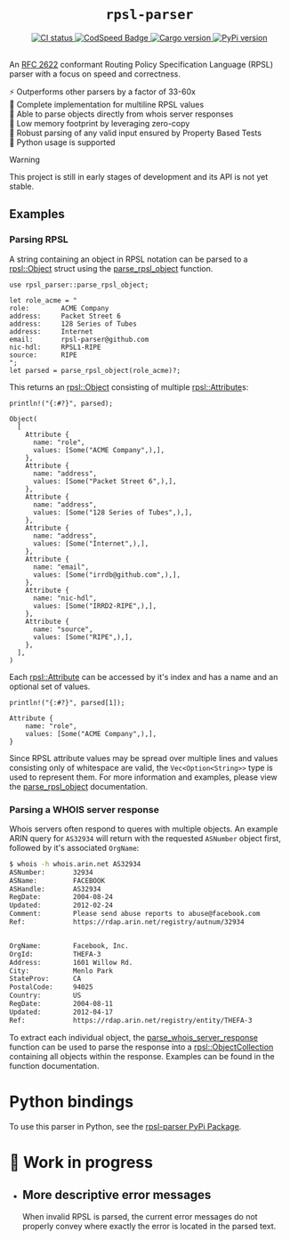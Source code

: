 <h1 align="center"><code>rpsl-parser</code></h1>

<div align="center">
  <a href="https://github.com/srv6d/rpsl-parser/actions">
    <img src="https://github.com/srv6d/rpsl-parser/workflows/CI/badge.svg" alt="CI status">
  </a>
  <a href="https://codspeed.io/SRv6d/rpsl-parser">
    <img src="https://img.shields.io/endpoint?url=https://codspeed.io/badge.json" alt="CodSpeed Badge">
  </a>
  <a href="https://crates.io/crates/rpsl-parser">
    <img src="https://img.shields.io/crates/v/rpsl-parser.svg" alt="Cargo version">
  </a>
  <a href="https://pypi.python.org/pypi/rpsl-parser">
    <img src="https://img.shields.io/pypi/v/rpsl-parser.svg" alt="PyPi version">
  </a>
  
</div>
<br>

An [RFC 2622] conformant Routing Policy Specification Language (RPSL) parser with a focus on speed and correctness.

⚡️ Outperforms other parsers by a factor of 33-60x\
📰 Complete implementation for multiline RPSL values\
💬 Able to parse objects directly from whois server responses\
🧠 Low memory footprint by leveraging zero-copy\
🧪 Robust parsing of any valid input ensured by Property Based Tests\
🐍 Python usage is supported

> [!WARNING]
> This project is still in early stages of development and its API is not yet stable.

## Examples

### Parsing RPSL

A string containing an object in RPSL notation can be parsed to a [rpsl::Object] struct using the [parse_rpsl_object] function.

```rust,ignore
use rpsl_parser::parse_rpsl_object;

let role_acme = "
role:        ACME Company
address:     Packet Street 6
address:     128 Series of Tubes
address:     Internet
email:       rpsl-parser@github.com
nic-hdl:     RPSL1-RIPE
source:      RIPE
";
let parsed = parse_rpsl_object(role_acme)?;
```

This returns an [rpsl::Object] consisting of multiple [rpsl::Attribute]s:

```rust,ignore
println!("{:#?}", parsed);

Object(
  [
    Attribute {
      name: "role",
      values: [Some("ACME Company",),],
    },
    Attribute {
      name: "address",
      values: [Some("Packet Street 6",),],
    },
    Attribute {
      name: "address",
      values: [Some("128 Series of Tubes",),],
    },
    Attribute {
      name: "address",
      values: [Some("Internet",),],
    },
    Attribute {
      name: "email",
      values: [Some("irrdb@github.com",),],
    },
    Attribute {
      name: "nic-hdl",
      values: [Some("IRRD2-RIPE",),],
    },
    Attribute {
      name: "source",
      values: [Some("RIPE",),],
    },
  ],
)
```

Each [rpsl::Attribute] can be accessed by it's index and has a name and an optional set of values.

```rust,ignore
println!("{:#?}", parsed[1]);

Attribute {
    name: "role",
    values: [Some("ACME Company",),],
}
```

Since RPSL attribute values may be spread over multiple lines and values consisting only of whitespace are valid, the `Vec<Option<String>>` type is used to represent them. For more information and examples, please view the [parse_rpsl_object] documentation.

### Parsing a WHOIS server response

Whois servers often respond to queres with multiple objects.
An example ARIN query for `AS32934` will return with the requested `ASNumber` object first, followed by it's associated `OrgName`:

```sh
$ whois -h whois.arin.net AS32934
ASNumber:       32934
ASName:         FACEBOOK
ASHandle:       AS32934
RegDate:        2004-08-24
Updated:        2012-02-24
Comment:        Please send abuse reports to abuse@facebook.com
Ref:            https://rdap.arin.net/registry/autnum/32934


OrgName:        Facebook, Inc.
OrgId:          THEFA-3
Address:        1601 Willow Rd.
City:           Menlo Park
StateProv:      CA
PostalCode:     94025
Country:        US
RegDate:        2004-08-11
Updated:        2012-04-17
Ref:            https://rdap.arin.net/registry/entity/THEFA-3
```

To extract each individual object, the [parse_whois_server_response] function can be used to parse the response into a [rpsl::ObjectCollection] containing all objects within the response. Examples can be found in the function documentation.

# Python bindings

To use this parser in Python, see the [rpsl-parser PyPi Package](https://pypi.org/project/rpsl-parser/).

# 🚧 Work in progress

- ## More descriptive error messages
  When invalid RPSL is parsed, the current error messages do not properly convey where exactly the error is located in the parsed text.

[RFC 2622]: https://datatracker.ietf.org/doc/html/rfc2622
[rpsl::Object]: https://docs.rs/rpsl-parser/latest/rpsl_parser/rpsl/struct.Object.html
[rpsl::ObjectCollection]: https://docs.rs/rpsl-parser/latest/rpsl_parser/rpsl/struct.ObjectCollection.html
[rpsl::Attribute]: https://docs.rs/rpsl-parser/latest/rpsl_parser/rpsl/struct.Attribute.html
[parse_rpsl_object]: https://docs.rs/rpsl-parser/latest/rpsl_parser/fn.parse_rpsl_object.html
[parse_whois_server_response]: https://docs.rs/rpsl-parser/latest/rpsl_parser/fn.parse_whois_server_response.html
